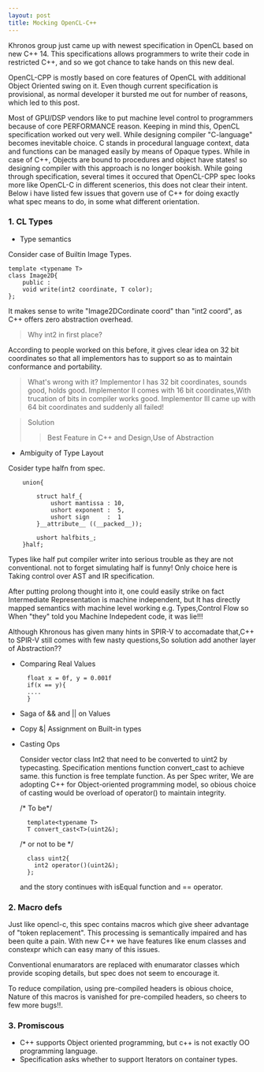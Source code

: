 ```yaml
---
layout: post
title: Mocking OpenCL-C++
---
```


Khronos group just came up with newest specification in OpenCL based on new C++ 14.
This specifications allows programmers to write their code in restricted C++, and so we got chance to take
hands on this new deal.


OpenCL-CPP is mostly based on core features of OpenCL with additional Object Oriented swing on it. Even though
current specification is provisional, as normal developer it bursted me out for number of reasons, which led to this post.


Most of GPU/DSP vendors like to put machine level control to programmers because of core PERFORMANCE reason. Keeping in mind
this, OpenCL specification worked out very well. While designing compiler "C-language" becomes inevitable choice. C stands in
procedural language context, data and functions can be managed easily by means of Opaque types. While in case of C++, Objects are 
bound to procedures and object have states! so designing compiler with this approach is no longer bookish.
While going through specification, several times it occured that OpenCL-CPP spec looks more like OpenCL-C in different scenerios,
this does not clear their intent. Below i have listed few issues that govern use of C++ for doing exactly what spec means to do,
in some what different orientation. 
   
 
### 1. CL Types
* Type semantics

Consider case of Builtin Image Types.

	template <typename T>
	class Image2D{
		public :
		void write(int2 coordinate, T color);		
	};


It makes sense to write "Image2DCordinate coord" than "int2 coord", as C++ offers zero abstraction overhead.

> Why int2 in first place?

   According to people worked on this before, it gives clear idea on 32 bit coordinates so that all implementors has to support so
as to maintain conformance and portability.

> What's wrong with it?
Implementor I has 32 bit coordinates, sounds good, holds good. Implementor II comes with 16 bit coordinates,With trucation of bits in compiler
works good. Implementor III came up with 64 bit coordinates and suddenly all failed! 	 

> Solution
>>  Best Feature in C++ and Design,Use of Abstraction

* Ambiguity of Type Layout

Cosider type halfn from spec. 
```
	union{
		
		struct half_{
			ushort mantissa : 10,
			ushort exponent :  5,
			ushort sign     :  1
		}__attribute__ ((__packed__));

		ushort halfbits_;
	}half;
```

Types like half put compiler writer into serious trouble as they are not conventional. not to forget simulating half is funny!
Only choice here is Taking control over AST and IR specification.

After putting prolong thought into it, one could easily strike on fact
Intermediate Representation is machine independent, but It has directly mapped semantics with machine level working e.g. Types,Control Flow
so When "they" told you Machine Indepedent code, it was lie!!!

Although Khronous has given many hints in SPIR-V to accomadate that,C++ to SPIR-V still comes with few nasty questions,So solution add another
layer of Abstraction?? 


* Comparing Real Values


        float x = 0f, y = 0.001f
        if(x == y){
        ....
        }


* Saga of && and \|\| on Values


* Copy &\| Assignment on Built-in types


* Casting Ops

	Consider vector class Int2 that need to be converted to uint2 by typecasting. Specification mentions function
convert_cast to achieve same. this function is free template function. As per Spec writer, We are adopting C++ for Object-oriented programming 
model, so obious choice of casting would be overload of operator() to maintain integrity. 

	/* To be*/

        template<typename T>
        T convert_cast<T>(uint2&);

	/* or not to be */

        class uint2{
          int2 operator()(uint2&); 
        };

	and the story continues with isEqual function and == operator.


### 2. Macro defs

Just like opencl-c, this spec contains macros which give sheer advantage of "token replacement". This processing is semantically impaired
and has been quite a pain. With new C++ we have features like enum classes and constexpr which can easy many of this issues.

Conventional enumarators are replaced with enumarator classes which provide scoping details, but spec does not seem to encourage it.

To reduce compilation, using pre-compiled headers is obious choice, Nature of this macros is vanished for pre-compiled headers, so cheers to 
few more bugs!!.

### 3. Promiscous
*  C++ supports Object oriented programming, but c++ is not exactly OO programming language.
*  Specification asks whether to support Iterators on container types. 